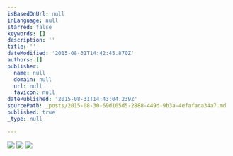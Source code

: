 ```yaml
---
isBasedOnUrl: null
inLanguage: null
starred: false
keywords: []
description: ''
title: ''
dateModified: '2015-08-31T14:42:45.870Z'
authors: []
publisher:
  name: null
  domain: null
  url: null
  favicon: null
datePublished: '2015-08-31T14:43:04.239Z'
sourcePath: _posts/2015-08-30-69d105d5-2888-449d-9b3a-4efafaca34a7.md
published: true
_type: null

---
```

![](https://the-grid-user-content.s3-us-west-2.amazonaws.com/cf8e772e-5fa2-45d2-91bf-474c9c2ef1b2.jpg)
![](https://the-grid-user-content.s3-us-west-2.amazonaws.com/c6f50ca8-0787-43b1-ba33-9d38fcdceceb.png)
![](https://the-grid-user-content.s3-us-west-2.amazonaws.com/f89ae2c9-c288-439f-b49d-6f5ea50cc207.jpg)